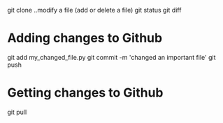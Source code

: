 git clone <my repo url>
..modify a file (add or delete a file)
git status
git diff

# Adding changes to Github
git add my_changed_file.py
git commit -m 'changed an important file'
git push


# Getting changes to Github
git pull
